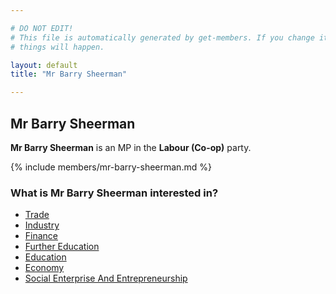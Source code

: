 ```yaml
---

# DO NOT EDIT!
# This file is automatically generated by get-members. If you change it, bad
# things will happen.

layout: default
title: "Mr Barry Sheerman"

---
```


## Mr Barry Sheerman

**Mr Barry Sheerman** is an MP in the **Labour (Co-op)** party.

{% include members/mr-barry-sheerman.md %}

### What is Mr Barry Sheerman interested in?


* [Trade](/interests/trade.html)
* [Industry](/interests/industry.html)
* [Finance](/interests/finance.html)
* [Further Education](/interests/further-education.html)
* [Education](/interests/education.html)
* [Economy](/interests/economy.html)
* [Social Enterprise And Entrepreneurship](/interests/social-enterprise-and-entrepreneurship.html)
